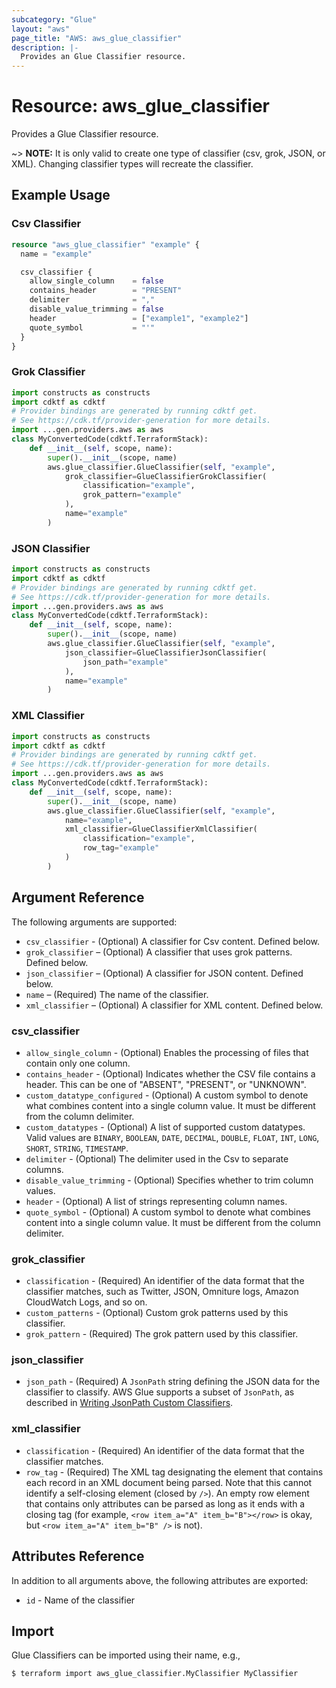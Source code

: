 ```yaml
---
subcategory: "Glue"
layout: "aws"
page_title: "AWS: aws_glue_classifier"
description: |-
  Provides an Glue Classifier resource.
---
```


# Resource: aws_glue_classifier

Provides a Glue Classifier resource.

~> **NOTE:** It is only valid to create one type of classifier (csv, grok, JSON, or XML). Changing classifier types will recreate the classifier.

## Example Usage

### Csv Classifier

```terraform
resource "aws_glue_classifier" "example" {
  name = "example"

  csv_classifier {
    allow_single_column    = false
    contains_header        = "PRESENT"
    delimiter              = ","
    disable_value_trimming = false
    header                 = ["example1", "example2"]
    quote_symbol           = "'"
  }
}
```

### Grok Classifier

```python
import constructs as constructs
import cdktf as cdktf
# Provider bindings are generated by running cdktf get.
# See https://cdk.tf/provider-generation for more details.
import ...gen.providers.aws as aws
class MyConvertedCode(cdktf.TerraformStack):
    def __init__(self, scope, name):
        super().__init__(scope, name)
        aws.glue_classifier.GlueClassifier(self, "example",
            grok_classifier=GlueClassifierGrokClassifier(
                classification="example",
                grok_pattern="example"
            ),
            name="example"
        )
```

### JSON Classifier

```python
import constructs as constructs
import cdktf as cdktf
# Provider bindings are generated by running cdktf get.
# See https://cdk.tf/provider-generation for more details.
import ...gen.providers.aws as aws
class MyConvertedCode(cdktf.TerraformStack):
    def __init__(self, scope, name):
        super().__init__(scope, name)
        aws.glue_classifier.GlueClassifier(self, "example",
            json_classifier=GlueClassifierJsonClassifier(
                json_path="example"
            ),
            name="example"
        )
```

### XML Classifier

```python
import constructs as constructs
import cdktf as cdktf
# Provider bindings are generated by running cdktf get.
# See https://cdk.tf/provider-generation for more details.
import ...gen.providers.aws as aws
class MyConvertedCode(cdktf.TerraformStack):
    def __init__(self, scope, name):
        super().__init__(scope, name)
        aws.glue_classifier.GlueClassifier(self, "example",
            name="example",
            xml_classifier=GlueClassifierXmlClassifier(
                classification="example",
                row_tag="example"
            )
        )
```

## Argument Reference

The following arguments are supported:

* `csv_classifier` - (Optional) A classifier for Csv content. Defined below.
* `grok_classifier` – (Optional) A classifier that uses grok patterns. Defined below.
* `json_classifier` – (Optional) A classifier for JSON content. Defined below.
* `name` – (Required) The name of the classifier.
* `xml_classifier` – (Optional) A classifier for XML content. Defined below.

### csv_classifier

* `allow_single_column` - (Optional) Enables the processing of files that contain only one column.
* `contains_header` - (Optional) Indicates whether the CSV file contains a header. This can be one of "ABSENT", "PRESENT", or "UNKNOWN".
* `custom_datatype_configured` - (Optional) A custom symbol to denote what combines content into a single column value. It must be different from the column delimiter.
* `custom_datatypes` - (Optional) A list of supported custom datatypes. Valid values are `BINARY`, `BOOLEAN`, `DATE`, `DECIMAL`, `DOUBLE`, `FLOAT`, `INT`, `LONG`, `SHORT`, `STRING`, `TIMESTAMP`.
* `delimiter` - (Optional) The delimiter used in the Csv to separate columns.
* `disable_value_trimming` - (Optional) Specifies whether to trim column values.
* `header` - (Optional) A list of strings representing column names.
* `quote_symbol` - (Optional) A custom symbol to denote what combines content into a single column value. It must be different from the column delimiter.

### grok_classifier

* `classification` - (Required) An identifier of the data format that the classifier matches, such as Twitter, JSON, Omniture logs, Amazon CloudWatch Logs, and so on.
* `custom_patterns` - (Optional) Custom grok patterns used by this classifier.
* `grok_pattern` - (Required) The grok pattern used by this classifier.

### json_classifier

* `json_path` - (Required) A `JsonPath` string defining the JSON data for the classifier to classify. AWS Glue supports a subset of `JsonPath`, as described in [Writing JsonPath Custom Classifiers](https://docs.aws.amazon.com/glue/latest/dg/custom-classifier.html#custom-classifier-json).

### xml_classifier

* `classification` - (Required) An identifier of the data format that the classifier matches.
* `row_tag` - (Required) The XML tag designating the element that contains each record in an XML document being parsed. Note that this cannot identify a self-closing element (closed by `/>`). An empty row element that contains only attributes can be parsed as long as it ends with a closing tag (for example, `<row item_a="A" item_b="B"></row>` is okay, but `<row item_a="A" item_b="B" />` is not).

## Attributes Reference

In addition to all arguments above, the following attributes are exported:

* `id` - Name of the classifier

## Import

Glue Classifiers can be imported using their name, e.g.,

```
$ terraform import aws_glue_classifier.MyClassifier MyClassifier
```

<!-- cache-key: cdktf-0.17.0-pre.15 input-b31df4bc88de3969021b91ad0d2773467484b051f056f3349329b11befbfd626 -->